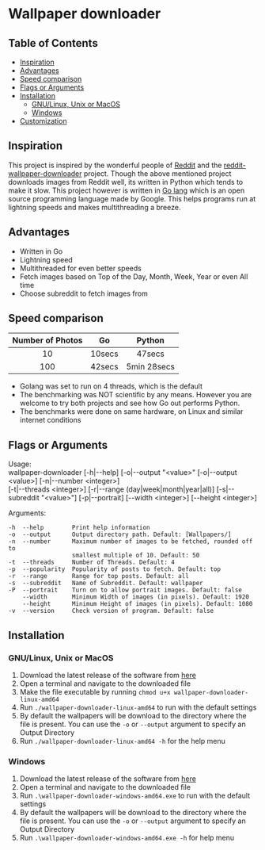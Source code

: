 # Wallpaper downloader

## Table of Contents

  - [Inspiration](#inspiration)
  - [Advantages](#advantages)
  - [Speed comparison](#speed-comparison)
  - [Flags or Arguments](#flags-or-arguments)
  - [Installation](#installation)
    - [GNU/Linux, Unix or MacOS](#gnulinux-unix-or-macos)
    - [Windows](#windows)
  - [Customization](#customization)

## Inspiration

This project is inspired by the wonderful people of [Reddit](https://www.reddit.com/) and the [reddit-wallpaper-downloader](https://github.com/mrsorensen/reddit-wallpaper-downloader) project. Though the above mentioned project downloads images from Reddit well, its written in Python which tends to make it slow. This project however is written in [Go lang](https://golang.org/) which is an open source programming language made by Google. This helps programs run at lightning speeds and makes multithreading a breeze.

## Advantages

- Written in Go
- Lightning speed
- Multithreaded for even better speeds
- Fetch images based on Top of the Day, Month, Week, Year or even All time
- Choose subreddit to fetch images from

## Speed comparison

| Number of Photos |   Go   |   Python    |
| :--------------: | :----: | :---------: |
|        10        | 10secs |   47secs    |
|       100        | 42secs | 5min 28secs |

- Golang was set to run on 4 threads, which is the default
- The benchmarking was NOT scientific by any means. However you are welcome to try both projects and see how Go out performs Python.
- The benchmarks were done on same hardware, on Linux and similar internet conditions

## Flags or Arguments

Usage:  
wallpaper-downloader [-h|--help] [-o|--output "\<value>" [-o|--output \<value>] [-n|--number \<integer>]  
 [-t|--threads \<integer>] [-r|--range
(day|week|month|year|all)] [-s|--subreddit
"\<value>"] [-p|--portrait] [--width \<integer>] [--height \<integer>]

Arguments:

```
-h  --help        Print help information
-o  --output      Output directory path. Default: [Wallpapers/]
-n  --number      Maximum number of images to be fetched, rounded off to
                  smallest multiple of 10. Default: 50
-t  --threads     Number of Threads. Default: 4
-p  --popularity  Popularity of posts to fetch. Default: top
-r  --range       Range for top posts. Default: all
-s  --subreddit   Name of Subreddit. Default: wallpaper
-P  --portrait    Turn on to allow portrait images. Default: false
    --width       Minimum Width of images (in pixels). Default: 1920
    --height      Minimum Height of images (in pixels). Default: 1080
-v  --version     Check version of program. Default: false
```

## Installation

### GNU/Linux, Unix or MacOS

1. Download the latest release of the software from [here](https://github.com/allen505/wallpaper-downloader/releases/)
2. Open a terminal and navigate to the downloaded file
3. Make the file executable by running `chmod u+x wallpaper-downloader-linux-amd64`
4. Run `./wallpaper-downloader-linux-amd64` to run with the default settings
5. By default the wallpapers will be download to the directory where the file is present. You can use the `-o` or `--output` argument to specify an Output Directory
6. Run `./wallpaper-downloader-linux-amd64 -h` for the help menu

### Windows

1. Download the latest release of the software from [here](https://github.com/allen505/wallpaper-downloader/releases/)
2. Open a terminal and navigate to the downloaded file
3. Run `.\wallpaper-downloader-windows-amd64.exe` to run with the default settings
4. By default the wallpapers will be download to the directory where the file is present. You can use the `-o` or `--output` argument to specify an Output Directory
5. Run `.\wallpaper-downloader-windows-amd64.exe -h` for help menu  
